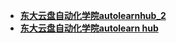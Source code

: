 - [**东大云盘自动化学院autolearnhub_2**](https://pan.seu.edu.cn/#/home/groupdoc/autolearnhub_2)
- [**东大云盘自动化学院autolearn hub**](https://pan.seu.edu.cn/#/home/groupdoc/autolearn%20hub)
